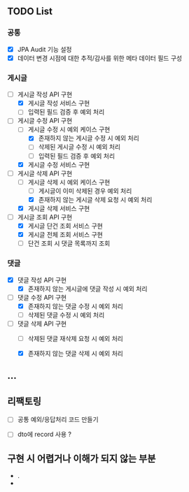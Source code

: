 ## TODO List

### 공통
- [X] JPA Audit 기능 설정
- [X] 데이터 변경 시점에 대한 추적/감사를 위한 메타 데이터 필드 구성

### 게시글
- [ ] 게시글 작성 API 구현
    - [X] 게시글 작성 서비스 구현
    - [ ] 입력된 필드 검증 후 예외 처리
- [ ] 게시글 수정 API 구현
    - [ ] 게시글 수정 시 예외 케이스 구현
       - [X] 존재하지 않는 게시글 수정 시 예외 처리
       - [ ] 삭제된 게시글 수정 시 예외 처리
       - [ ] 입력된 필드 검증 후 예외 처리
    - [X] 게시글 수정 서비스 구현
- [ ] 게시글 삭제 API 구현
    - [ ] 게시글 삭제 시 예외 케이스 구현
        - [ ] 게시글이 이미 삭제된 경우 예외 처리
        - [X] 존재하지 않는 게시글 삭제 요청 시 예외 처리
    - [X] 게시글 삭제 서비스 구현
- [ ] 게시글 조회 API 구현
    - [X] 게시글 단건 조회 서비스 구현
    - [X] 게시글 전체 조회 서비스 구현
    - [ ] 단건 조회 시 댓글 목록까지 조회

### 댓글
- [X] 댓글 작성 API 구현
    - [X] 존재하지 않는 게시글에 댓글 작성 시 예외 처리
- [ ] 댓글 수정 API 구현
    - [X] 존재하지 않는 댓글 수정 시 예외 처리
    - [ ] 삭제된 댓글 수정 시 예외 처리
- [ ] 댓글 삭제 API 구현
    - [ ] 삭제된 댓글 재삭제 요청 시 예외 처리
    - [X] 존재하지 않는 댓글 삭제 시 예외 처리


...
---
## 리팩토링
- [ ] 공통 예외/응답처리 코드 만들기
- [ ] dto에 record 사용 ?


## 구현 시 어렵거나 이해가 되지 않는 부분
- .
- 